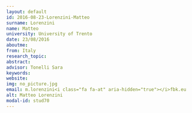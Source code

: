 ```yaml
---
layout: default 
id: 2016-08-23-Lorenzini-Matteo
surname: Lorenzini
name: Matteo
university: University of Trento
date: 23/08/2016
aboutme: 
from: Italy
research_topic: 
abstract: 
advisor: Tonelli Sara
keywords: 
website: 
img: no_picture.jpg
email: m.lorenzini<i class="fa fa-at" aria-hidden="true"></i>fbk.eu
alt: Matteo Lorenzini
modal-id: stud70
---
```

